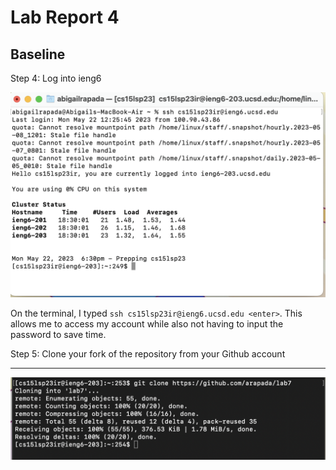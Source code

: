# Lab Report 4
## Baseline
Step 4: Log into ieng6

![Image](step4.png)

On the terminal, I typed `ssh cs15lsp23ir@ieng6.ucsd.edu <enter>`. This allows me to access my account while also not having to input the password to save time.

Step 5: Clone your fork of the repository from your Github account

***

![Image](step5.png)

